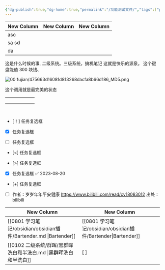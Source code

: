 ```yaml
---
{"dg-publish":true,"dg-home":true,"permalink":"/功能测试文件/","tags":["gardenEntry"],"dgPassFrontmatter":true,"noteIcon":"","created":"2023-08-19T23:11:53.000+08:00","updated":"2023-08-25T12:27:33.308+08:00"}
---
```


| New Column | New Column |New Column|
| ---------- | ---------- | ---------- |
| asc|            |  |
| sa sd|            |            |
| da |            |            |
这是什么时候的事, 二级系统。三级系统，搞机笔记
这就是快乐的源泉。
这个键盘能值 300 块钱、

<div class="transclusion internal-embed is-loaded"><div class="markdown-embed">



![00 fujian/475663d16081d813268dacfa8b66d186_MD5.png](/img/user/00%20fujian/475663d16081d813268dacfa8b66d186_MD5.png) 

</div></div>


这个调用就是最完美的状态

|  |  |  |  |  |  |
|:--|:--|:--|:--|:--|:--|
|  |  |  |  |  |  |  |
|  |  |  |  |  |  |
|  |  |  |  |  |  |
 
- [！] 任务复选框

- [x] 任务复选框

- [ ] 任务复选框

- [<] 任务复选框

- [>] 任务复选框

- [x] 任务复选框 ✅ 2023-08-20

- [+] 任务复选框
- [ ] 作者：岁岁年年平安健康 https://www.bilibili.com/read/cv18083012 出处：bilibili


| New Column |New Column|
| -------------------------------------------------------- | ---------- |
| [[0801 学习笔记/obsidian/obsidian插件/Bartender.md \|Bartender]] |[[0801 学习笔记/obsidian/obsidian插件/Bartender\|Bartender]] |
| [[0102 二级系统/群晖/黑群晖洗白和半洗白.md \|黑群晖洗白和半洗白]]|[ ] |


   
